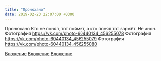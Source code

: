 ```yaml
---
title: "Пронюхано"
date: 2019-02-23 22:07:00 +0300
---
```


Пронюхано
Кто не понял, тот поймет, а кто понял тот заржёт.
Не анон.
Фотография
https://vk.com/photo-60440134_456255078
Фотография
https://vk.com/photo-60440134_456255079
Фотография
https://vk.com/photo-60440134_456255080

[Вложение](https://vk.com/photo-60440134_456255078)
[Вложение](https://vk.com/photo-60440134_456255079)
[Вложение](https://vk.com/photo-60440134_456255080)
